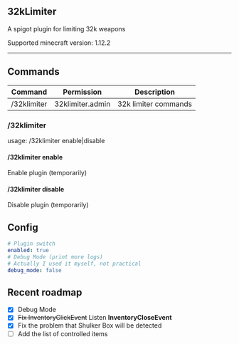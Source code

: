 32kLimiter
---
A spigot plugin for limiting 32k weapons

Supported minecraft version: 1.12.2

---

## Commands
| Command | Permission | Description |
| --- | --- | --- |
| /32klimiter | 32klimiter.admin | 32k limiter commands |

### /32klimiter
usage: /32klimiter enable|disable

#### /32klimiter enable
Enable plugin (temporarily)

#### /32klimiter disable
Disable plugin (temporarily)

## Config
```yaml
# Plugin switch
enabled: true
# Debug Mode (print more logs)
# Actually I used it myself, not practical
debug_mode: false
```

## Recent roadmap
- [x] Debug Mode
- [x] ~~Fix InventoryClickEvent~~ Listen **InventoryCloseEvent**
- [x] Fix the problem that Shulker Box will be detected
- [ ] Add the list of controlled items